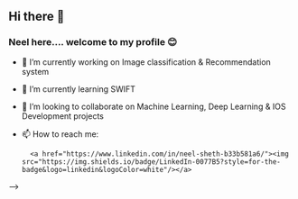 ## **Hi there** 👋
### Neel here.... welcome to my profile :blush:

- 🔭 I’m currently working on Image classification & Recommendation system 
- 🌱 I’m currently learning SWIFT
- 👯 I’m looking to collaborate on Machine Learning, Deep Learning & IOS Development projects
- 📫 How to reach me: 
        
        <a href="https://www.linkedin.com/in/neel-sheth-b33b581a6/"><img src="https://img.shields.io/badge/LinkedIn-0077B5?style=for-the-badge&logo=linkedin&logoColor=white"/></a>
-->
